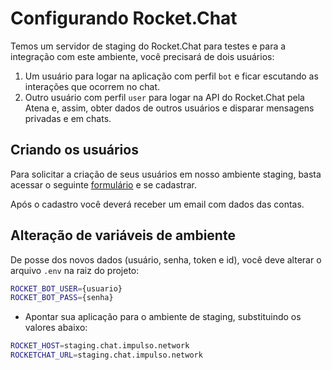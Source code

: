 # Configurando Rocket.Chat

Temos um servidor de staging do Rocket.Chat para testes e para a integração com este ambiente, você precisará de dois usuários:

1. Um usuário para logar na aplicação com perfil `bot` e ficar escutando as interações que ocorrem no chat.
2. Outro usuário com perfil `user` para logar na API do Rocket.Chat pela Atena e, assim, obter dados de outros usuários e disparar mensagens privadas e em chats.

## Criando os usuários

Para solicitar a criação de seus usuários em nosso ambiente staging, basta acessar o seguinte [formulário](https://impulsowork.typeform.com/to/nnIHqr) e se cadastrar.

Após o cadastro você deverá receber um email com dados das contas.

## Alteração de variáveis de ambiente

De posse dos novos dados (usuário, senha, token e id), você deve alterar o arquivo `.env` na raiz do projeto:

```sh
ROCKET_BOT_USER={usuario}
ROCKET_BOT_PASS={senha}
```

- Apontar sua aplicação para o ambiente de staging, substituindo os valores abaixo:

```sh
ROCKET_HOST=staging.chat.impulso.network
ROCKETCHAT_URL=staging.chat.impulso.network
```
